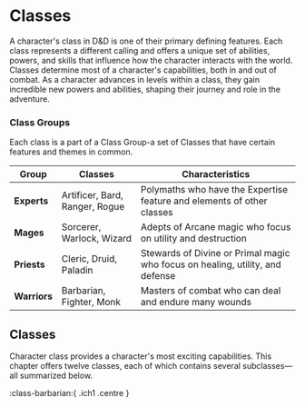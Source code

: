 
# Classes

A character's class in D&D is one of their primary defining features. Each class represents a different calling and offers a unique set of abilities, powers, and skills that influence how the character interacts with the world. Classes determine most of a character's capabilities, both in and out of combat. As a character advances in levels within a class, they gain incredible new powers and abilities, shaping their journey and role in the adventure.

### Class Groups

Each class is a part of a Class Group-a set of Classes that have certain features and themes in common. 

| Group | Classes | Characteristics |
|---|---|---|
| **Experts** | Artificer, Bard, Ranger, Rogue | Polymaths who have the Expertise feature and elements of other classes |
| **Mages** | Sorcerer, Warlock, Wizard | Adepts of Arcane magic who focus on utility and destruction |
| **Priests** | Cleric, Druid, Paladin | Stewards of Divine or Primal magic who focus on healing, utility, and defense |
| **Warriors** | Barbarian, Fighter, Monk | Masters of combat who can deal and endure many wounds |

## Classes

Character class provides a character's most exciting capabilities. This chapter offers twelve classes, each of which contains several subclasses—all summarized below.

:class-barbarian:{ .ich1 .centre }

